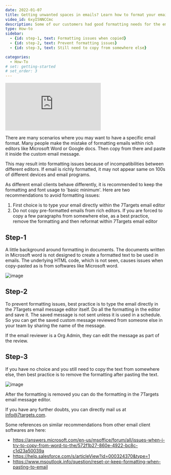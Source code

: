 ```yaml
---
date: 2022-01-07
title: Getting unwanted spaces in emails? Learn how to format your email the right way
video_id: 6xyI5NNCCmc
description: Some of our customers had good formatting needs for the emails. But struggle when they copy the formatted text from some editor like Microsoft Word or Google docs into 7Targets Custom Message. 
type: How-to
sidebar:
  - {id: step-1, text: Formatting issues when copied}
  - {id: step-2, text: Prevent formatting issues}
  - {id: step-3, text: Still need to copy from somewhere else}

categories:
  - How-To
# set: getting-started
# set_order: 3
---
```

<div class="video_wrapper">
    <iframe src="https://www.youtube.com/embed/6xyI5NNCCmc?rel=0&modestbranding=1&showinfo=0" frameborder="0" allowfullscreen>
    </iframe>
</div>

There are many scenarios where you may want to have a specific email format. Many people make the mistake of formatting emails within rich editors like Microsoft Word or Google docs. Then copy from there and paste it inside the custom email message. 

This may result into formatting issues because of incompatibilities between different editors. If email is richly formatted, it may not appear same on 100s of different devices and email programs.

As different email clients behave differently, it is recommended to keep the formatting and font usage to 'basic minimum'. Here are two recommendations to avoid formatting issues:
1. First choice is to type your email directly within the 7Targets email editor
2. Do not copy pre-formatted emails from rich editors. If you are forced to copy a few paragraphs from somewhere else, as a best practice, remove the formatting and then reformat within 7Targets email editor

## Step-1
A little background around formatting in documents. The documents written in Microsoft word is not designed to create a formatted text to be used in emails. The underlying HTML code, which is not seen, causes issues when copy-pasted as is from softwares like Microsoft word.

![image](../../images/format-not-retained-copied-from-word-to-7targets.jpg)

## Step-2
To prevent formatting issues, best practice is to type the email directly in the 7Targets email message editor itself. Do all the formatting in the editor and save it. The saved message is not sent unless it is used in a schedule. So you can get the saved custom message reviewed from someone else in your team by sharing the name of the message. 

If the email reviewer is a Org Admin, they can edit the message as part of the review. 

## Step-3
If you have no choice and you still need to copy the text from somewhere else, then best practice is to remove the formatting after pasting the text. 

![image](../../images/remove-formatting.jpg)

After the formatting is removed you can do the formatting in the 7Targets email message editor. 

If you have any further doubts, you can directly mail us at info@7targets.com.

Some references on similar recommendations from other email client softwares are here: 
- https://answers.microsoft.com/en-us/msoffice/forum/all/issues-when-i-try-to-copy-from-word-to-the/572f1b27-860e-4922-bc8c-c1d23a50039a  
- https://help.salesforce.com/s/articleView?id=000324370&type=1
- https://www.msoutlook.info/question/reset-or-keep-formatting-when-pasting-to-email 

